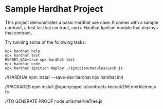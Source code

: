 # Sample Hardhat Project

This project demonstrates a basic Hardhat use case. It comes with a sample contract, a test for that contract, and a Hardhat Ignition module that deploys that contract.

Try running some of the following tasks:

```shell
npx hardhat help
npx hardhat test
REPORT_GAS=true npx hardhat test
npx hardhat node
npx hardhat ignition deploy ./ignition/modules/Lock.js
```
//HARDHAt
npm install --save-dev hardhat
npx hardhat init



//PACKAGES
npm install @openzeppelin/contracts keccak256 merkletreejs fs

//TO GENERATE PROOF 
 node utils/merkleTree.js  